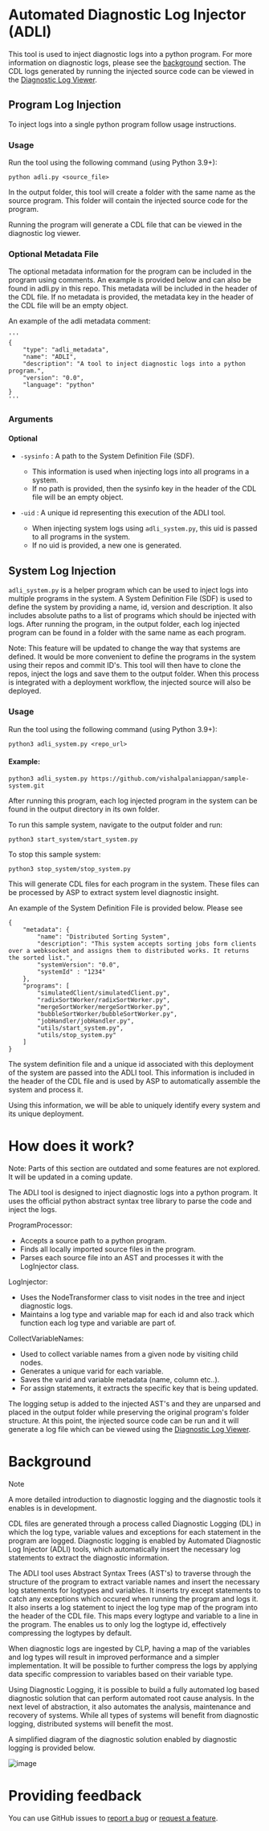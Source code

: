 # Automated Diagnostic Log Injector (ADLI)

This tool is used to inject diagnostic logs into a python program. For more information on diagnostic logs, please see the [background](#Background) section. 
The CDL logs generated by running the injected source code can be viewed in the [Diagnostic Log Viewer][dlv]. 

## Program Log Injection

To inject logs into a single python program follow usage instructions.

### Usage
Run the tool using the following command (using Python 3.9+):

  ```shell
  python adli.py <source_file>
  ```
In the output folder, this tool will create a folder with the same name as the source program. This folder will contain the injected source code for the program. 

Running the program will generate a CDL file that can be viewed in the diagnostic log viewer.

### Optional Metadata File

The optional metadata information for the program can be included in the program using comments. An example is provided below and can also be found in adli.py in this repo. This metadata will be included in the header of the CDL file. If no metadata is provided, the metadata key in the header of the CDL file will be an empty object.

An example of the adli metadata comment:
```
'''
{
    "type": "adli_metadata",
    "name": "ADLI",
    "description": "A tool to inject diagnostic logs into a python program.",
    "version": "0.0",
    "language": "python"
} 
'''
```

### Arguments

#### Optional
- `-sysinfo` : A path to the System Definition File (SDF). 
  - This information is used when injecting logs into all programs in a system. 
  - If no path is provided, then the sysinfo key in the header of the CDL file will be an empty object.

- `-uid` : A unique id representing this execution of the ADLI tool. 
  - When injecting system logs using `adli_system.py`, this uid is passed to all programs in the system.
  - If no uid is provided, a new one is generated.

## System Log Injection

`adli_system.py` is a helper program which can be used to inject logs into multiple programs in the system. A System Definition File (SDF) is used to define the system by providing a name, id, version and description. It also includes absolute paths to a list of programs which should be injected with logs. After running the program, in the output folder, each log injected program can be found in a folder with the same name as each program.

Note: This feature will be updated to change the way that systems are defined. It would be more convenient to define the programs in the system using their repos and commit ID's. This tool will then have to clone the repos, inject the logs and save them to the output folder. When this process is integrated with a deployment workflow, the injected source will also be deployed.

### Usage
Run the tool using the following command (using Python 3.9+):
  ```shell
  python3 adli_system.py <repo_url>
  ```

#### Example:
  ```shell
  python3 adli_system.py https://github.com/vishalpalaniappan/sample-system.git
  ```

After running this program, each log injected program in the system can be found in the output directory in its own folder. 

To run this sample system, navigate to the output folder and run:
  ```shell
  python3 start_system/start_system.py
  ```

To stop this sample system:
  ```shell
  python3 stop_system/stop_system.py
  ```
  
This will generate CDL files for each program in the system. These files can be processed by ASP to extract system level diagnostic insight.

An example of the System Definition File is provided below. Please see 
```
{
    "metadata": {
        "name": "Distributed Sorting System",
        "description": "This system accepts sorting jobs form clients over a webksocket and assigns them to distributed works. It returns the sorted list.",
        "systemVersion": "0.0",
        "systemId" : "1234"
    },
    "programs": [
        "simulatedClient/simulatedClient.py",
        "radixSortWorker/radixSortWorker.py",
        "mergeSortWorker/mergeSortWorker.py",
        "bubbleSortWorker/bubbleSortWorker.py",
        "jobHandler/jobHandler.py",
        "utils/start_system.py",
        "utils/stop_system.py"
    ]
}
```

The system definition file and a unique id associated with this deployment of the system are passed into the ADLI tool. This information is included in the header of the CDL file and is used by ASP to automatically assemble the system and process it.

Using this information, we will be able to uniquely identify every system and its unique deployment.

# How does it work? 

Note: Parts of this section are outdated and some features are not explored. It will be updated in a coming update.

The ADLI tool is designed to inject diagnostic logs into a python program. It uses the official python abstract syntax
tree library to parse the code and inject the logs.

ProgramProcessor:
* Accepts a source path to a python program.
* Finds all locally imported source files in the program.
* Parses each source file into an AST and processes it with the LogInjector class.

LogInjector:
* Uses the NodeTransformer class to visit nodes in the tree and inject diagnostic logs.
* Maintains a log type and variable map for each id and also track which function each log type and variable are part of. 

CollectVariableNames:
* Used to collect variable names from a given node by visiting child nodes.
* Generates a unique varid for each variable.
* Saves the varid and variable metadata (name, column etc..).
* For assign statements, it extracts the specific key that is being updated.

The logging setup is added to the injected AST's and they are unparsed and placed in the output folder while preserving the original program's folder structure. At this point, the injected source code can be run and it will generate a log file which can be viewed using the [Diagnostic Log Viewer][dlv].

# Background

> [!NOTE]  
> A more detailed introduction to diagnostic logging and the diagnostic tools it enables is in development.

CDL files are generated through a process called Diagnostic Logging (DL) in which the log type, variable values and exceptions for each statement in the program are logged. Diagnostic logging is enabled by Automated Diagnostic Log Injector (ADLI) tools, which automatically insert the necessary log statements to extract the diagnostic information.

The ADLI tool uses Abstract Syntax Trees (AST's) to traverse through the structure of the program to extract variable names and insert the necessary log statements for logtypes and variables. It inserts try except statements to catch any exceptions which occured when running the program and logs it. It also inserts a log statement to inject the log type map of the program into the header of the CDL file. This maps every logtype and variable to a line in the program. The enables us to only log the logtype id, effectively compressing the logtypes by default.

When diagnostic logs are ingested by CLP, having a map of the variables and log types will result in improved performance and a simpler implementation. It will be possible to further compress the logs by applying data specific compression to variables based on their variable type.

Using Diagnostic Logging, it is possible to build a fully automated log based diagnostic solution that can perform automated root cause analysis. In the next level of abstraction, it also automates the analysis, maintenance and recovery of systems. While all types of systems will benefit from diagnostic logging, distributed systems will benefit the most.

A simplified diagram of the diagnostic solution enabled by diagnostic logging is provided below.

![image](https://github.com/user-attachments/assets/429c667b-3b51-4171-becf-9bf946d0579f)

# Providing feedback

You can use GitHub issues to [report a bug][bug-report] or [request a feature][feature-req].

[bug-report]: https://github.com/vishalpalaniappan/asp-adli-python/issues/new?template=bug_report.md
[feature-req]: https://github.com/vishalpalaniappan/asp-adli-python/issues/new?template=feature_request.md
[dlv]: https://github.com/vishalpalaniappan/diagnostic-log-viewer